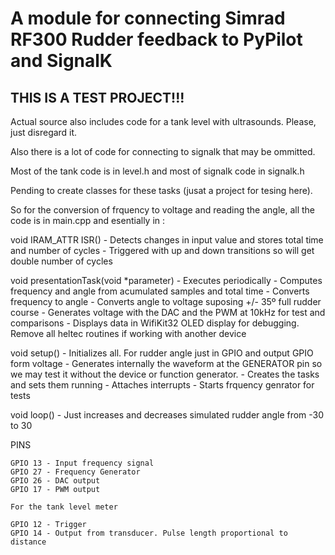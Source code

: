 # A module for connecting Simrad RF300 Rudder feedback to PyPilot and SignalK

## THIS IS A TEST PROJECT!!!  


Actual source also includes code for a tank level with ultrasounds. Please, just disregard it.

Also there is a lot of code for connecting to signalk that may be ommitted.

Most of the tank code is in level.h and most of signalk code in signalk.h 

Pending to create classes for these tasks (jusat a project for tesing here).

So for the conversion of frquency to voltage and reading the angle, all the code is in main.cpp and esentially in :

void IRAM_ATTR ISR() 
    - Detects changes in input value and stores total time and number of cycles
    - Triggered with up and down transitions so will get double number of cycles

void presentationTask(void *parameter)
    - Executes periodically
    - Computes frequency and angle from acumulated samples and total time
    - Converts frequency to angle
    - Converts angle to voltage suposing +/- 35º full rudder course
    - Generates voltage with the DAC and the PWM at 10kHz for test and comparisons
    - Displays data in WifiKit32 OLED display for debugging. Remove all heltec routines
        if working with another device 

void setup()
    - Initializes all. For rudder angle just in GPIO and output GPIO form voltage
    - Generates internally the waveform at the GENERATOR pin so we may test it without the device or function generator.
    - Creates the tasks and sets them running
    - Attaches interrupts
    - Starts frquency genrator for tests


void loop()
    - Just increases and decreases simulated rudder angle from -30 to 30



PINS

    GPIO 13 - Input frequency signal
    GPIO 27 - Frequency Generator
    GPIO 26 - DAC output
    GPIO 17 - PWM output

    For the tank level meter

    GPIO 12 - Trigger 
    GPIO 14 - Output from transducer. Pulse length proportional to distance


